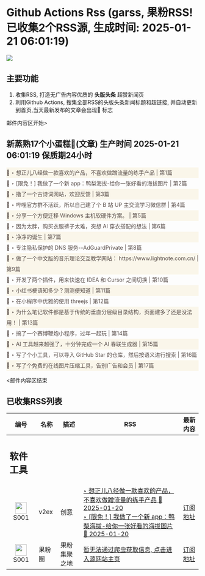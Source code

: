 # Github Actions Rss (garss, 果粉RSS! 已收集2个RSS源, 生成时间: 2025-01-21 06:01:19)

![](https://cdn.jsdelivr.net/gh/xinkeji/garss/_media/ga-rss.png)



## 主要功能
1. 收集RSS, 打造无广告内容优质的 **头版头条** 超赞新闻页
2. 利用Github Actions, 搜集全部RSS的头版头条新闻标题和超链接, 并自动更新到首页,当天最新发布的文章会出现🌈 标志

邮件内容区开始>
<h2>新蒸熟17个小蛋糕🍰(文章) 生产时间 2025-01-21 06:01:19 保质期24小时</h2>

<div style='line-height:3;background-color:#FAF6EA;' ><a href='https://www.v2ex.com/t/1106633#reply1' style="line-height:2;text-decoration:none;display:block;color:#584D49;">🌈 ‣ 想正儿八经做一款喜欢的产品，不喜欢做蹭流量的练手产品 | 第1篇</a></div><div style='line-height:3;' ><a href='https://www.v2ex.com/t/1106406#reply21' style="line-height:2;text-decoration:none;display:block;color:#584D49;">🌈 ‣ [限免！] 我做了一个新 app：鸭梨海拔-给你一张好看的海拔图片 | 第2篇</a></div><div style='line-height:3;background-color:#FAF6EA;' ><a href='https://www.v2ex.com/t/1106590#reply5' style="line-height:2;text-decoration:none;display:block;color:#584D49;">🌈 ‣ 撸了一个古诗词网站，欢迎反馈 | 第3篇</a></div><div style='line-height:3;' ><a href='https://www.v2ex.com/t/1106613#reply0' style="line-height:2;text-decoration:none;display:block;color:#584D49;">🌈 ‣ 哔哩官方群不活跃，所以自己建了个 B 站 UP 主交流学习微信群 | 第4篇</a></div><div style='line-height:3;background-color:#FAF6EA;' ><a href='https://www.v2ex.com/t/1106606#reply0' style="line-height:2;text-decoration:none;display:block;color:#584D49;">🌈 ‣ 分享一个方便迁移 Windows 主机软硬件方案。 | 第5篇</a></div><div style='line-height:3;' ><a href='https://www.v2ex.com/t/1106417#reply23' style="line-height:2;text-decoration:none;display:block;color:#584D49;">🌈 ‣ 因为太胖，购买衣服裤子太难，突想 AI 穿衣搭配的想法 | 第6篇</a></div><div style='line-height:3;background-color:#FAF6EA;' ><a href='https://www.v2ex.com/t/1106534#reply11' style="line-height:2;text-decoration:none;display:block;color:#584D49;">🌈 ‣ 净净的诞生 | 第7篇</a></div><div style='line-height:3;' ><a href='https://www.v2ex.com/t/1106594#reply2' style="line-height:2;text-decoration:none;display:block;color:#584D49;">🌈 ‣ 专注隐私保护的 DNS 服务--AdGuardPrivate | 第8篇</a></div><div style='line-height:3;background-color:#FAF6EA;' ><a href='https://www.v2ex.com/t/1106384#reply24' style="line-height:2;text-decoration:none;display:block;color:#584D49;">🌈 ‣ 做了一个中文版的音乐理论交互教学网站： https://www.lightnote.com.cn/ | 第9篇</a></div><div style='line-height:3;' ><a href='https://www.v2ex.com/t/1106449#reply16' style="line-height:2;text-decoration:none;display:block;color:#584D49;">🌈 ‣ 开发了两个插件，用来快速在 IDEA 和 Cursor 之间切换 | 第10篇</a></div><div style='line-height:3;background-color:#FAF6EA;' ><a href='https://www.v2ex.com/t/1106559#reply4' style="line-height:2;text-decoration:none;display:block;color:#584D49;">🌈 ‣ 小红书梗语知多少？测测便知道 | 第11篇</a></div><div style='line-height:3;' ><a href='https://www.v2ex.com/t/1106564#reply0' style="line-height:2;text-decoration:none;display:block;color:#584D49;">🌈 ‣ 在小程序中优雅的使用 threejs | 第12篇</a></div><div style='line-height:3;background-color:#FAF6EA;' ><a href='https://www.v2ex.com/t/1106425#reply13' style="line-height:2;text-decoration:none;display:block;color:#584D49;">🌈 ‣ 为什么笔记软件都是基于传统的垂直分层级目录结构，页面建多了还是没法用！ | 第13篇</a></div><div style='line-height:3;' ><a href='https://www.v2ex.com/t/1106380#reply20' style="line-height:2;text-decoration:none;display:block;color:#584D49;">🌈 ‣ 搞了一个赛博鞭炮小程序，过年一起玩 | 第14篇</a></div><div style='line-height:3;background-color:#FAF6EA;' ><a href='https://www.v2ex.com/t/1106468#reply0' style="line-height:2;text-decoration:none;display:block;color:#584D49;">🌈 ‣ AI 工具越来越强了，十分钟完成一个 AI 春联生成器 | 第15篇</a></div><div style='line-height:3;' ><a href='https://www.v2ex.com/t/1106398#reply7' style="line-height:2;text-decoration:none;display:block;color:#584D49;">🌈 ‣ 写了个小工具，可以导入 GitHub Star 的仓库，然后按语义进行搜索 | 第16篇</a></div><div style='line-height:3;background-color:#FAF6EA;' ><a href='https://www.v2ex.com/t/1106373#reply2' style="line-height:2;text-decoration:none;display:block;color:#584D49;">🌈 ‣ 写了个免费的在线图片压缩工具，告别广告和会员 | 第17篇</a></div>

<邮件内容区结束

## 已收集RSS列表

| 编号 | 名称 | 描述 | RSS | 最新内容 |
| --- | --- | --- | --- | --- |
| <h2 id="软件工具">软件工具</h2> |  |   |  |  |
| <div id="S001" style="text-align: center;"><img src="https://cdn.jsdelivr.net/gh/zhaoolee/garss/_media/favicon/S001.png" width="30px" style="width:30px;height: auto;"/><br><span>S001</span></div> | v2ex | 创意 | [‣ 想正儿八经做一款喜欢的产品，不喜欢做蹭流量的练手产品 🌈 2025-01-20](https://www.v2ex.com/t/1106633#reply1)<br/>[‣ \[限免！\] 我做了一个新 app：鸭梨海拔-给你一张好看的海拔图片 🌈 2025-01-20](https://www.v2ex.com/t/1106406#reply21) | [订阅地址](https://www.v2ex.com/feed/tab/creative.xml) |
| <div id="S001" style="text-align: center;"><img src="https://cdn.jsdelivr.net/gh/zhaoolee/garss/_media/favicon/S001.png" width="30px" style="width:30px;height: auto;"/><br><span>S001</span></div> | 果粉圈 | 果粉集聚之地 | [暂无法通过爬虫获取信息, 点击进入源网站主页](https://g0f.cn) | [订阅地址](https://g0f.cn/rss.xml) |



